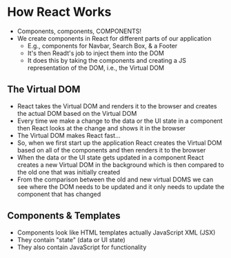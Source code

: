 # How React Works
* Components, components, COMPONENTS!
* We create components in React for different parts of our application
  * E.g., components for Navbar, Search Box, & a Footer
  * It's then Readt's job to inject them into the DOM
  * It does this by taking the components and creating a JS representation of the DOM, i.e., the Virtual DOM

## The Virtual DOM
* React takes the Virtual DOM and renders it to the browser and creates the actual DOM based on the Virtual DOM
* Every time we make a change to the data or the UI state in a component then React looks at the change and shows it in the browser
* The Virtual DOM makes React fast... 
* So, when we first start up the application React creates the Virtual DOM based on all of the components and then renders it to the browser
* When the data or the UI state gets updated in a component React creates a new Virtual DOM in the background which is then compared to the old one that was initially created
* From the comparison between the old and new virtual DOMS we can see where the DOM needs to be updated and it only needs to update the component that has changed

## Components & Templates
* Components look like HTML templates actually JavaScript XML (JSX)
* They contain "state" (data or UI state)
* They also contain JavaScript for functionality